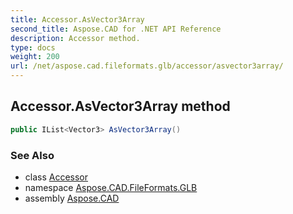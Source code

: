 ```yaml
---
title: Accessor.AsVector3Array
second_title: Aspose.CAD for .NET API Reference
description: Accessor method. 
type: docs
weight: 200
url: /net/aspose.cad.fileformats.glb/accessor/asvector3array/
---
```

## Accessor.AsVector3Array method

```csharp
public IList<Vector3> AsVector3Array()
```

### See Also

* class [Accessor](../)
* namespace [Aspose.CAD.FileFormats.GLB](../../accessor/)
* assembly [Aspose.CAD](../../../)


